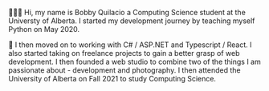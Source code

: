 🙋🏽‍♂️ Hi, my name is Bobby Quilacio a Computing Science student at the Universty of Alberta. I started my development journey by teaching myself Python on May 2020.

🌿 I then moved on to working with C# / ASP.NET and Typescript / React. I also started taking on freelance projects to gain a better grasp of web development. I then founded a web studio to combine two of the things I am passionate about - development and photography. I then attended the University of Alberta on Fall 2021 to study Computing Science.

